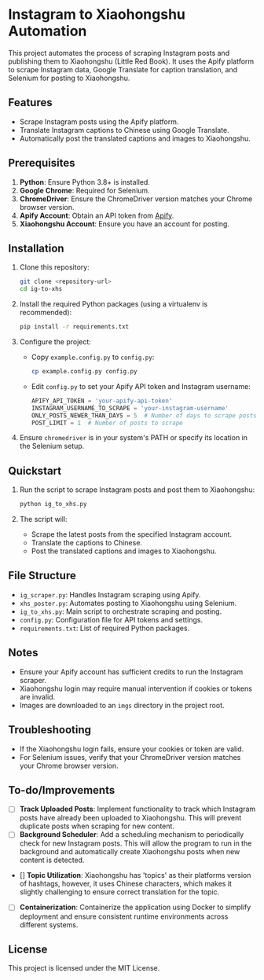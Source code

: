 # Instagram to Xiaohongshu Automation

This project automates the process of scraping Instagram posts and publishing them to Xiaohongshu (Little Red Book). It uses the Apify platform to scrape Instagram data, Google Translate for caption translation, and Selenium for posting to Xiaohongshu.

## Features
- Scrape Instagram posts using the Apify platform.
- Translate Instagram captions to Chinese using Google Translate.
- Automatically post the translated captions and images to Xiaohongshu.

## Prerequisites
1. **Python**: Ensure Python 3.8+ is installed.
2. **Google Chrome**: Required for Selenium.
3. **ChromeDriver**: Ensure the ChromeDriver version matches your Chrome browser version.
4. **Apify Account**: Obtain an API token from [Apify](https://apify.com/).
5. **Xiaohongshu Account**: Ensure you have an account for posting.

## Installation
1. Clone this repository:
   ```bash
   git clone <repository-url>
   cd ig-to-xhs
   ```

2. Install the required Python packages (using a virtualenv is recommended):
   ```bash
   pip install -r requirements.txt
   ```

3. Configure the project:
   - Copy `example.config.py` to `config.py`:
     ```bash
     cp example.config.py config.py
     ```
   - Edit `config.py` to set your Apify API token and Instagram username:
     ```python
     APIFY_API_TOKEN = 'your-apify-api-token'
     INSTAGRAM_USERNAME_TO_SCRAPE = 'your-instagram-username'
     ONLY_POSTS_NEWER_THAN_DAYS = 5  # Number of days to scrape posts from
     POST_LIMIT = 1  # Number of posts to scrape
     ```

4. Ensure `chromedriver` is in your system's PATH or specify its location in the Selenium setup.

## Quickstart
1. Run the script to scrape Instagram posts and post them to Xiaohongshu:
   ```bash
   python ig_to_xhs.py
   ```

2. The script will:
   - Scrape the latest posts from the specified Instagram account.
   - Translate the captions to Chinese.
   - Post the translated captions and images to Xiaohongshu.

## File Structure
- `ig_scraper.py`: Handles Instagram scraping using Apify.
- `xhs_poster.py`: Automates posting to Xiaohongshu using Selenium.
- `ig_to_xhs.py`: Main script to orchestrate scraping and posting.
- `config.py`: Configuration file for API tokens and settings.
- `requirements.txt`: List of required Python packages.

## Notes
- Ensure your Apify account has sufficient credits to run the Instagram scraper.
- Xiaohongshu login may require manual intervention if cookies or tokens are invalid.
- Images are downloaded to an `imgs` directory in the project root.

## Troubleshooting
- If the Xiaohongshu login fails, ensure your cookies or token are valid.
- For Selenium issues, verify that your ChromeDriver version matches your Chrome browser version.

## To-do/Improvements
- [ ] **Track Uploaded Posts**: Implement functionality to track which Instagram posts have already been uploaded to Xiaohongshu. This will prevent duplicate posts when scraping for new content.
- [ ] **Background Scheduler**: Add a scheduling mechanism to periodically check for new Instagram posts. This will allow the program to run in the background and automatically create Xiaohongshu posts when new content is detected.
- [] **Topic Utilization**: Xiaohongshu has 'topics' as their platforms version of hashtags, however, it uses Chinese characters, which makes it slightly challenging to ensure correct translation for the topic.
- [ ] **Containerization**: Containerize the application using Docker to simplify deployment and ensure consistent runtime environments across different systems.

## License
This project is licensed under the MIT License.
